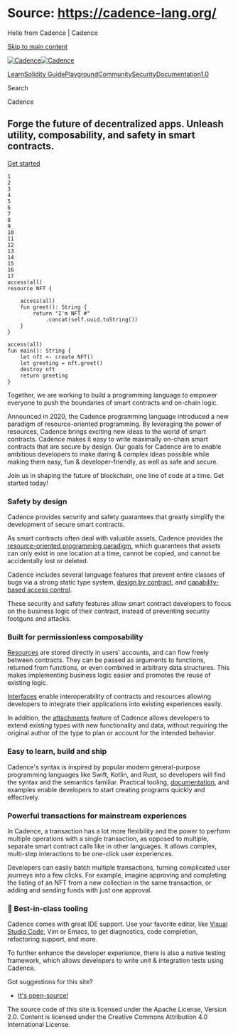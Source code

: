 # Source: https://cadence-lang.org/

Hello from Cadence | Cadence



[Skip to main content](#__docusaurus_skipToContent_fallback)

[![Cadence](/img/logo.svg)![Cadence](/img/logo.svg)](/)

[Learn](/learn)[Solidity Guide](/docs/solidity-to-cadence)[Playground](https://play.flow.com/)[Community](/community)[Security](https://flow.com/flow-responsible-disclosure/)[Documentation](/docs/)[1.0](/docs/)

Search

Cadence

## Forge the future of decentralized apps. Unleash **utility**, **composability**, and **safety** in smart contracts.

[Get started](/learn)

```
1
2
3
4
5
6
7
8
9
10
11
12
13
14
15
16
17
access(all)
resource NFT {

    access(all)
    fun greet(): String {
        return "I'm NFT #"
            .concat(self.uuid.toString())
    }
}

access(all)
fun main(): String {
    let nft <- create NFT()
    let greeting = nft.greet()
    destroy nft
    return greeting
}
```

Together, we are working to build a programming language to empower everyone to push the boundaries of smart contracts and on-chain logic.

Announced in 2020, the Cadence programming language introduced a new paradigm of resource-oriented programming. By leveraging the power of resources, Cadence brings exciting new ideas to the world of smart contracts. Cadence makes it easy to write maximally on-chain smart contracts that are secure by design. Our goals for Cadence are to enable ambitious developers to make daring & complex ideas possible while making them easy, fun & developer-friendly, as well as safe and secure.

Join us in shaping the future of blockchain, one line of code at a time. Get started today!

### Safety by design

Cadence provides security and safety guarantees that greatly simplify the development of secure smart contracts.

As smart contracts often deal with valuable assets, Cadence provides the [resource-oriented programming paradigm](https://cadence-lang.org/docs/language/resources), which guarantees that assets can only exist in one location at a time, cannot be copied, and cannot be accidentally lost or deleted.

Cadence includes several language features that prevent entire classes of bugs via a strong static type system, [design by contract](https://cadence-lang.org/docs/language/functions#function-preconditions-and-postconditions), and [capability-based access control](https://cadence-lang.org/docs/language/capabilities).

These security and safety features allow smart contract developers to focus on the business logic of their contract, instead of preventing security footguns and attacks.

### Built for permissionless composability

[Resources](https://cadence-lang.org/docs/language/resources) are stored directly in users' accounts, and can flow freely between contracts. They can be passed as arguments to functions, returned from functions, or even combined in arbitrary data structures. This makes implementing business logic easier and promotes the reuse of existing logic.

[Interfaces](https://cadence-lang.org/docs/language/interfaces) enable interoperability of contracts and resources allowing developers to integrate their applications into existing experiences easily.

In addition, the [attachments](https://cadence-lang.org/docs/language/attachments) feature of Cadence allows developers to extend existing types with new functionality and data, without requiring the original author of the type to plan or account for the intended behavior.

### Easy to learn, build and ship

Cadence's syntax is inspired by popular modern general-purpose programming languages like Swift, Kotlin, and Rust, so developers will find the syntax and the semantics familiar. Practical tooling, [documentation](https://cadence-lang.org/docs/language), and examples enable developers to start creating programs quickly and effectively.

### Powerful transactions for mainstream experiences

In Cadence, a transaction has a lot more flexibility and the power to perform multiple operations with a single transaction, as opposed to multiple, separate smart contract calls like in other languages. It allows complex, multi-step interactions to be one-click user experiences.

Developers can easily batch multiple transactions, turning complicated user journeys into a few clicks. For example, imagine approving and completing the listing of an NFT from a new collection in the same transaction, or adding and sending funds with just one approval.

### 🧰 Best-in-class tooling

Cadence comes with great IDE support. Use your favorite editor, like [Visual Studio Code](https://marketplace.visualstudio.com/items?itemName=onflow.cadence), Vim or Emacs, to get diagnostics, code completion, refactoring support, and more.

To further enhance the developer experience, there is also a native testing framework, which allows developers to write unit & integration tests using Cadence.

Got suggestions for this site?

* [It's open-source!](https://github.com/onflow/cadence-lang.org)

The source code of this site is licensed under the Apache License, Version 2.0.
Content is licensed under the Creative Commons Attribution 4.0 International License.